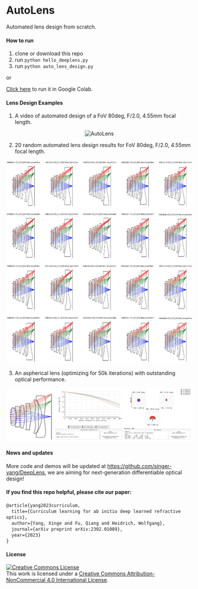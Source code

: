 # AutoLens

Automated lens design from scratch.

#### How to run

1. clone or download this repo
2. run ```python hello_deeplens.py```
3. run ```python auto_lens_design.py```

or

[Click here](https://colab.research.google.com/github/singer-yang/AutoLens/blob/main/auto_lens_design.ipynb) to run it in Google Colab.

#### Lens Design Examples

1. A video of automated design of a FoV 80deg, F/2.0, 4.55mm focal length.

<div style="text-align:center;">
    <img src="imgs/lens_design.gif" alt="AutoLens" style="width:450px; height:400px;"/>
</div>

2. 20 random automated lens design results for FoV 80deg, F/2.0, 4.55mm focal length.

<div style="text-align:center;">
    <img src="imgs/lens_design.png" alt="AutoLens" style="width:800px; height:550px;"/>
</div>

3. An aspherical lens (optimizing for 50k iterations) with outstanding optical performance.

<div style="text-align:center;">
    <img src="imgs/cellphone_example.png" alt="AutoLens" style="width:800px"/>
</div>


#### News and updates

More code and demos will be updated at https://github.com/singer-yang/DeepLens, we are aiming for next-generation differentiable optical design!

#### If you find this repo helpful, please cite our paper:

```
@article{yang2023curriculum,
  title={Curriculum learning for ab initio deep learned refractive optics},
  author={Yang, Xinge and Fu, Qiang and Heidrich, Wolfgang},
  journal={arXiv preprint arXiv:2302.01089},
  year={2023}
}
```


#### License

<a rel="license" href="http://creativecommons.org/licenses/by-nc/4.0/"><img alt="Creative Commons License" style="border-width:0" src="https://i.creativecommons.org/l/by-nc/4.0/88x31.png" /></a><br />This work is licensed under a <a rel="license" href="http://creativecommons.org/licenses/by-nc/4.0/">Creative Commons Attribution-NonCommercial 4.0 International License</a>.
